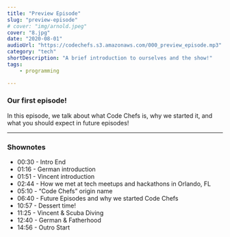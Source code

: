 ```yaml
---
title: "Preview Episode"
slug: "preview-episode"
# cover: "img/arnold.jpeg"
cover: "8.jpg"
date: "2020-08-01"
audioUrl: "https://codechefs.s3.amazonaws.com/000_preview_episode.mp3"
category: "tech"
shortDescription: "A brief introduction to ourselves and the show!"
tags:
    - programming

---
```


### Our first episode!

In this episode, we talk about what Code Chefs is, why we started it, and what you should expect in future episodes!

<hr>

### Shownotes

- 00:30 - Intro End
- 01:16 - German introduction
- 01:51 - Vincent introduction
- 02:44 - How we met at tech meetups and hackathons in Orlando, FL
- 05:10 - “Code Chefs” origin name
- 06:40 - Future Episodes and why we started Code Chefs
- 10:57 - Dessert time!
- 11:25 - Vincent & Scuba Diving
- 12:40 - German & Fatherhood
- 14:56 - Outro Start